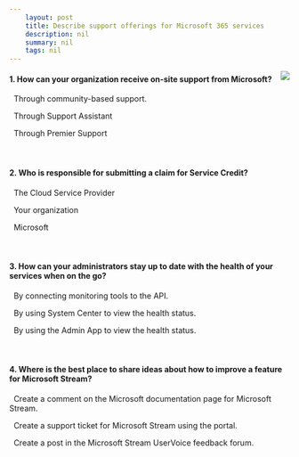 ```yaml
---
    layout: post
    title: Describe support offerings for Microsoft 365 services 
    description: nil
    summary: nil
    tags: nil
---
```



 <a target="_blank" href="https://docs.microsoft.com/en-us/learn/modules/describe-support-offerings-for-microsoft-365-services/6-knowledge-check/"><i class="fas fa-external-link-alt"></i> </a>
 <img align="right" src="https://docs.microsoft.com/en-us/learn/achievements/describe-support-offerings-for-microsoft-365-services.svg">
####  1. How can your organization receive on-site support from Microsoft?


<i class='far fa-square'></i> &nbsp;&nbsp;Through community-based support.

<i class='far fa-square'></i> &nbsp;&nbsp;Through Support Assistant

<i class='fas fa-check-square' style='color: Dodgerblue;'></i> &nbsp;&nbsp;Through Premier Support
<br />
<br />
<br />

####  2. Who is responsible for submitting a claim for Service Credit?


<i class='far fa-square'></i> &nbsp;&nbsp;The Cloud Service Provider

<i class='fas fa-check-square' style='color: Dodgerblue;'></i> &nbsp;&nbsp;Your organization

<i class='far fa-square'></i> &nbsp;&nbsp;Microsoft
<br />
<br />
<br />

####  3. How can your administrators stay up to date with the health of your services when on the go?


<i class='far fa-square'></i> &nbsp;&nbsp;By connecting monitoring tools to the API.

<i class='far fa-square'></i> &nbsp;&nbsp;By using System Center to view the health status.

<i class='fas fa-check-square' style='color: Dodgerblue;'></i> &nbsp;&nbsp;By using the Admin App to view the health status.
<br />
<br />
<br />

####  4. Where is the best place to share ideas about how to improve a feature for Microsoft Stream?


<i class='far fa-square'></i> &nbsp;&nbsp;Create a comment on the Microsoft documentation page for Microsoft Stream.

<i class='far fa-square'></i> &nbsp;&nbsp;Create a support ticket for Microsoft Stream using the portal.

<i class='fas fa-check-square' style='color: Dodgerblue;'></i> &nbsp;&nbsp;Create a post in the Microsoft Stream UserVoice feedback forum.
<br />
<br />
<br />
